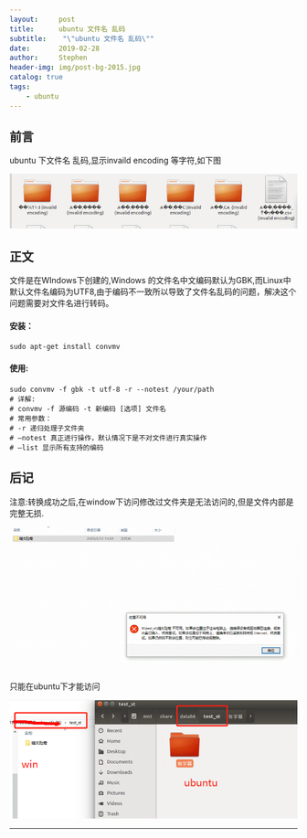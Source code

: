 ```yaml
---
layout:     post
title:      ubuntu 文件名 乱码
subtitle:    "\"ubuntu 文件名 乱码\""
date:       2019-02-28
author:     Stephen
header-img: img/post-bg-2015.jpg
catalog: true
tags:
    - ubuntu
---
```



## 前言

ubuntu 下文件名 乱码,显示invaild encoding 等字符,如下图

![Image text](/img/Ubuntu_filename_home.png)




## 正文

文件是在WIndows下创建的,Windows 的文件名中文编码默认为GBK,而Linux中默认文件名编码为UTF8,由于编码不一致所以导致了文件名乱码的问题，解决这个问题需要对文件名进行转码。

#### 安装：

``` shell
sudo apt-get install convmv
```
#### 使用:
```shell
sudo convmv -f gbk -t utf-8 -r --notest /your/path
# 详解:
# convmv -f 源编码 -t 新编码 [选项] 文件名
# 常用参数：
# -r 递归处理子文件夹
# –notest 真正进行操作，默认情况下是不对文件进行真实操作
# –list 显示所有支持的编码
```


## 后记

注意:转换成功之后,在window下访问修改过文件夹是无法访问的,但是文件内部是完整无损.

![Image text](/img/Ubuntu_filename_houji.png)

只能在ubuntu下才能访问

![Image text](/img/Ubuntu_filename_fix_after.png)

---

